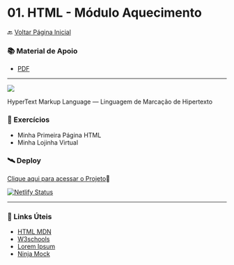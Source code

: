 # 01. HTML - Módulo Aquecimento

🔙 [Voltar Página Inicial](https://github.com/brseghese/vtex-hiring-coders-3)

<h3>📚 Material de Apoio</h3>

- [PDF](https://drive.google.com/file/d/1eEREI8-V-bZjUxqPx0s7UqrDWaYkjg7j/view)

---

<img src="https://img.shields.io/badge/HTML5-E34F26?style=for-the-badge&logo=html5&logoColor=white"/>

HyperText Markup Language — Linguagem de Marcação de Hipertexto

<h3>🚀 Exercícios</h3>

- Minha Primeira Página HTML
- Minha Lojinha Virtual

<h3>🛰️ Deploy</h3>

[Clique aqui para acessar o Projeto](https://heringcoders3-html.netlify.app/)🔗

[![Netlify Status](https://api.netlify.com/api/v1/badges/7a54eac9-dcff-4bd2-8e2d-4297f443c8a0/deploy-status)](https://app.netlify.com/sites/heringcoders3-html/deploys)

---

<h3>📢 Links Úteis</h3>

- [HTML MDN](https://developer.mozilla.org/pt-BR/docs/Web/HTML)
- [W3schools](https://www.w3schools.com/html/)
- [Lorem Ipsum](https://www.lipsum.com/)
- [Ninja Mock](https://ninjamock.com/)
